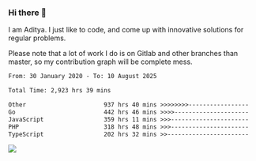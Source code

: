 ### Hi there 👋

I am Aditya. I just like to code, and come up with innovative solutions for regular problems.

Please note that a lot of work I do is on Gitlab and other branches than master, so my contribution graph will be complete mess.

<!--START_SECTION:waka-->

```txt
From: 30 January 2020 - To: 10 August 2025

Total Time: 2,923 hrs 39 mins

Other                      937 hrs 40 mins >>>>>>>>-----------------   32.07 %
Go                         442 hrs 46 mins >>>>---------------------   15.14 %
JavaScript                 359 hrs 11 mins >>>----------------------   12.29 %
PHP                        318 hrs 48 mins >>>----------------------   10.90 %
TypeScript                 202 hrs 32 mins >>-----------------------   06.93 %
```

<!--END_SECTION:waka-->

![](https://komarev.com/ghpvc/?username=BrainBuzzer)
